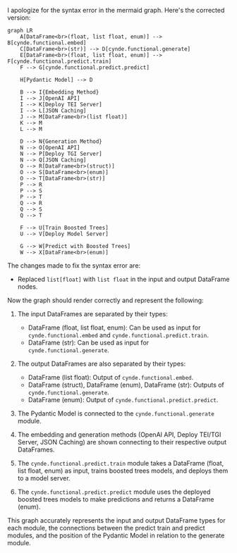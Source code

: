 I apologize for the syntax error in the mermaid graph. Here's the corrected version:

```mermaid
graph LR
    A[DataFrame<br>(float, list float, enum)] --> B[cynde.functional.embed]
    C[DataFrame<br>(str)] --> D[cynde.functional.generate]
    E[DataFrame<br>(float, list float, enum)] --> F[cynde.functional.predict.train]
    F --> G[cynde.functional.predict.predict]

    H[Pydantic Model] --> D

    B --> I{Embedding Method}
    I --> J[OpenAI API]
    I --> K[Deploy TEI Server]
    I --> L[JSON Caching]
    J --> M[DataFrame<br>(list float)]
    K --> M
    L --> M

    D --> N{Generation Method}
    N --> O[OpenAI API]
    N --> P[Deploy TGI Server]
    N --> Q[JSON Caching]
    O --> R[DataFrame<br>(struct)]
    O --> S[DataFrame<br>(enum)]
    O --> T[DataFrame<br>(str)]
    P --> R
    P --> S
    P --> T
    Q --> R
    Q --> S
    Q --> T

    F --> U[Train Boosted Trees]
    U --> V[Deploy Model Server]

    G --> W[Predict with Boosted Trees]
    W --> X[DataFrame<br>(enum)]
```

The changes made to fix the syntax error are:

- Replaced `list[float]` with `list float` in the input and output DataFrame nodes.

Now the graph should render correctly and represent the following:

1. The input DataFrames are separated by their types:
   - DataFrame (float, list float, enum): Can be used as input for `cynde.functional.embed` and `cynde.functional.predict.train`.
   - DataFrame (str): Can be used as input for `cynde.functional.generate`.

2. The output DataFrames are also separated by their types:
   - DataFrame (list float): Output of `cynde.functional.embed`.
   - DataFrame (struct), DataFrame (enum), DataFrame (str): Outputs of `cynde.functional.generate`.
   - DataFrame (enum): Output of `cynde.functional.predict.predict`.

3. The Pydantic Model is connected to the `cynde.functional.generate` module.

4. The embedding and generation methods (OpenAI API, Deploy TEI/TGI Server, JSON Caching) are shown connecting to their respective output DataFrames.

5. The `cynde.functional.predict.train` module takes a DataFrame (float, list float, enum) as input, trains boosted trees models, and deploys them to a model server.

6. The `cynde.functional.predict.predict` module uses the deployed boosted trees models to make predictions and returns a DataFrame (enum).

This graph accurately represents the input and output DataFrame types for each module, the connections between the predict train and predict modules, and the position of the Pydantic Model in relation to the generate module.